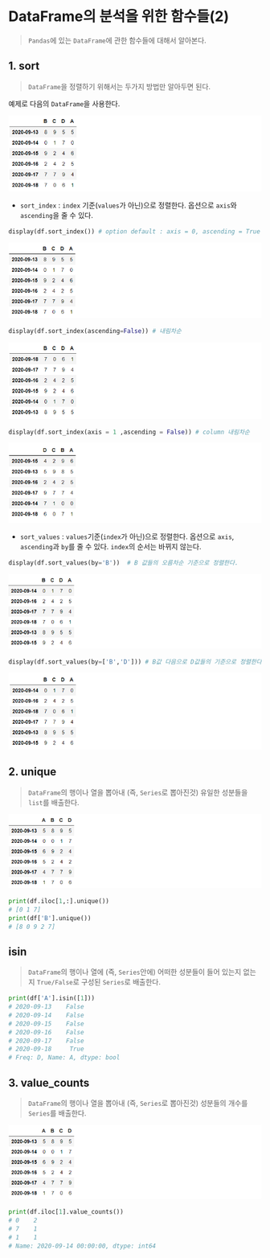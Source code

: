 # DataFrame의 분석을 위한 함수들(2)

> `Pandas`에 있는 `DataFrame`에 관한 함수들에 대해서 알아본다.

## 1. sort

> `DataFrame`을 정렬하기 위해서는 두가지 방법만 알아두면 된다.

예제로 다음의 `DataFrame`을 사용한다.

![image-20200913222532257](markdown-images/image-20200913222532257.png)

* `sort_index` : `index` 기준(`values`가 아닌)으로 정렬한다. 옵션으로 `axis`와 `ascending`을 줄 수 있다.

```python
display(df.sort_index()) # option default : axis = 0, ascending = True
```

![image-20200913222834178](markdown-images/image-20200913222834178.png)

```python
display(df.sort_index(ascending=False)) # 내림차순
```

![image-20200913223007690](markdown-images/image-20200913223007690.png)

```python
display(df.sort_index(axis = 1 ,ascending = False)) # column 내림차순
```

![image-20200913224145954](markdown-images/image-20200913224145954.png)

* `sort_values`  : `values`기준(`index`가 아닌)으로 정렬한다. 옵션으로 `axis`, `ascending`과 `by`를 줄 수 있다. `index`의 순서는 바뀌지 않는다.

```python
display(df.sort_values(by='B'))  # B 값들의 오름차순 기준으로 정렬한다.
```

![image-20200913224704601](markdown-images/image-20200913224704601.png)

```python
display(df.sort_values(by=['B','D'])) # B값 다음으로 D값들의 기준으로 정렬한다.
```

![image-20200913224846149](markdown-images/image-20200913224846149.png)



## 2. unique

> `DataFrame`의 행이나 열을 뽑아내 (즉,  `Series`로 뽑아진것)  유일한 성분들을 `list`를 배출한다.

![image-20200913225936117](markdown-images/image-20200913225936117.png)

```python
print(df.iloc[1,:].unique())
# [0 1 7]
print(df['B'].unique())
# [8 0 9 2 7]
```



## isin

> `DataFrame`의 행이나 열에 (즉,  `Series`안에) 어떠한 성분들이 들어 있는지 없는지 `True/False`로 구성된 `Series`로 배출한다.

```python
print(df['A'].isin([1]))
# 2020-09-13    False
# 2020-09-14    False
# 2020-09-15    False
# 2020-09-16    False
# 2020-09-17    False
# 2020-09-18     True
# Freq: D, Name: A, dtype: bool
```



## 3. value_counts

> `DataFrame`의 행이나 열을 뽑아내 (즉,  `Series`로 뽑아진것)  성분들의 개수를 `Series`를 배출한다.

![image-20200913225936117](markdown-images/image-20200913225936117.png)

```python
print(df.iloc[1].value_counts())
# 0    2
# 7    1
# 1    1
# Name: 2020-09-14 00:00:00, dtype: int64
```